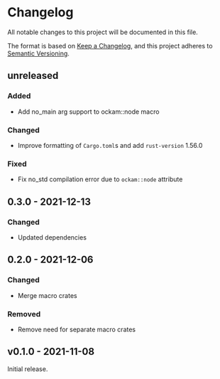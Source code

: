 # Changelog
All notable changes to this project will be documented in this file.

The format is based on [Keep a Changelog](https://keepachangelog.com/en/1.0.0/),
and this project adheres to [Semantic Versioning](https://semver.org/spec/v2.0.0.html).

## unreleased

### Added

- Add no_main arg support to ockam::node macro

### Changed

- Improve formatting of `Cargo.toml`s  and add `rust-version` 1.56.0

### Fixed

- Fix no_std compilation error due to `ockam::node` attribute

## 0.3.0 - 2021-12-13

### Changed

- Updated dependencies

## 0.2.0 - 2021-12-06

### Changed

- Merge macro crates

### Removed

- Remove need for separate macro crates

## v0.1.0 - 2021-11-08

Initial release.


